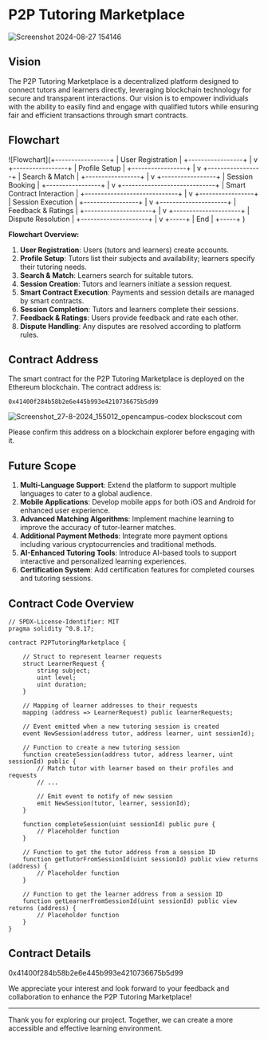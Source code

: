 # P2P Tutoring Marketplace

![Screenshot 2024-08-27 154146](https://github.com/user-attachments/assets/c70f0305-73f0-4d46-83bd-34ee213df4aa)

## Vision

The P2P Tutoring Marketplace is a decentralized platform designed to connect tutors and learners directly, leveraging blockchain technology for secure and transparent interactions. Our vision is to empower individuals with the ability to easily find and engage with qualified tutors while ensuring fair and efficient transactions through smart contracts.

## Flowchart
![Flowchart](+-----------------+
| User Registration |
+-----------------+
         |
         v
+-----------------+
|  Profile Setup  |
+-----------------+
         |
         v
+-----------------+
| Search & Match  |
+-----------------+
         |
         v
+-----------------+
| Session Booking |
+-----------------+
         |
         v
+-----------------------------+
| Smart Contract Interaction |
+-----------------------------+
         |
         v
+-----------------+
| Session Execution |
+-----------------+
         |
         v
+---------------------+
| Feedback & Ratings |
+---------------------+
         |
         v
+---------------------+
| Dispute Resolution  |
+---------------------+
         |
         v
       +-----+
       | End |
       +-----+
)

**Flowchart Overview:**
1. **User Registration**: Users (tutors and learners) create accounts.
2. **Profile Setup**: Tutors list their subjects and availability; learners specify their tutoring needs.
3. **Search & Match**: Learners search for suitable tutors.
4. **Session Creation**: Tutors and learners initiate a session request.
5. **Smart Contract Execution**: Payments and session details are managed by smart contracts.
6. **Session Completion**: Tutors and learners complete their sessions.
7. **Feedback & Ratings**: Users provide feedback and rate each other.
8. **Dispute Handling**: Any disputes are resolved according to platform rules.

## Contract Address
The smart contract for the P2P Tutoring Marketplace is deployed on the Ethereum blockchain. The contract address is:
```
0x41400f284b58b2e6e445b993e4210736675b5d99
```
![Screenshot_27-8-2024_155012_opencampus-codex blockscout com](https://github.com/user-attachments/assets/c4b2df0f-6af6-466b-ad70-00ed631c92e6)

Please confirm this address on a blockchain explorer before engaging with it.

## Future Scope
1. **Multi-Language Support**: Extend the platform to support multiple languages to cater to a global audience.
2. **Mobile Applications**: Develop mobile apps for both iOS and Android for enhanced user experience.
3. **Advanced Matching Algorithms**: Implement machine learning to improve the accuracy of tutor-learner matches.
4. **Additional Payment Methods**: Integrate more payment options including various cryptocurrencies and traditional methods.
5. **AI-Enhanced Tutoring Tools**: Introduce AI-based tools to support interactive and personalized learning experiences.
6. **Certification System**: Add certification features for completed courses and tutoring sessions.

## Contract Code Overview
```solidity
// SPDX-License-Identifier: MIT
pragma solidity ^0.8.17;

contract P2PTutoringMarketplace {

    // Struct to represent learner requests
    struct LearnerRequest {
        string subject;
        uint level;
        uint duration;
    }

    // Mapping of learner addresses to their requests
    mapping (address => LearnerRequest) public learnerRequests;

    // Event emitted when a new tutoring session is created
    event NewSession(address tutor, address learner, uint sessionId);

    // Function to create a new tutoring session
    function createSession(address tutor, address learner, uint sessionId) public {
        // Match tutor with learner based on their profiles and requests
        // ...

        // Emit event to notify of new session
        emit NewSession(tutor, learner, sessionId);
    }

    function completeSession(uint sessionId) public pure {
        // Placeholder function
    }

    // Function to get the tutor address from a session ID
    function getTutorFromSessionId(uint sessionId) public view returns (address) {
        // Placeholder function
    }

    // Function to get the learner address from a session ID
    function getLearnerFromSessionId(uint sessionId) public view returns (address) {
        // Placeholder function
    }
}
```

## Contract Details
0x41400f284b58b2e6e445b993e4210736675b5d99


We appreciate your interest and look forward to your feedback and collaboration to enhance the P2P Tutoring Marketplace!

---

Thank you for exploring our project. Together, we can create a more accessible and effective learning environment.
